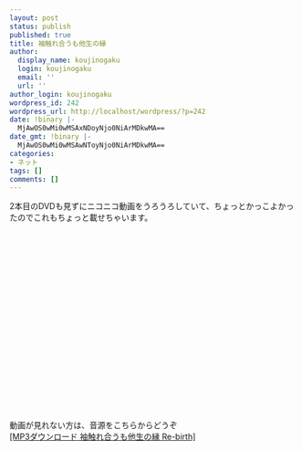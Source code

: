 ```yaml
---
layout: post
status: publish
published: true
title: 袖触れ合うも他生の縁
author:
  display_name: koujinogaku
  login: koujinogaku
  email: ''
  url: ''
author_login: koujinogaku
wordpress_id: 242
wordpress_url: http://localhost/wordpress/?p=242
date: !binary |-
  MjAwOS0wMi0wMSAxNDoyNjo0NiArMDkwMA==
date_gmt: !binary |-
  MjAwOS0wMi0wMSAwNToyNjo0NiArMDkwMA==
categories:
- ネット
tags: []
comments: []
---
```

<p>2本目のDVDも見ずにニコニコ動画をうろうろしていて、ちょっとかっこよかったのでこれもちょっと載せちゃいます。<br />
<object width="425" height="344"><param name="movie" value="http://www.youtube.com/v/7KJuMc4fpk4&hl=ja&fs=1"></param><param name="allowFullScreen" value="true"></param><param name="allowscriptaccess" value="always"></param><embed src="http://www.youtube.com/v/7KJuMc4fpk4&hl=ja&fs=1" type="application/x-shockwave-flash" allowscriptaccess="always" allowfullscreen="true" width="425" height="344"></embed></object><br />
動画が見れない方は、音源をこちらからどうぞ<br />
<a href="http://qrqrgw.bay.livefilestore.com/y1piuNS0ui1NVHFqDIbMMxcEtrlmZ1y1rC_v8SYLIWnxWLSh2lMHyNaoic9_MWCRmlVHkZW9Y_ePqyyY9_vyeEryw/%E8%A2%96%E8%A7%A6%E3%82%8C%E5%90%88%E3%81%86%E3%82%82%E4%BB%96%E7%94%9F%E3%81%AE%E7%B8%81%20C%23m.mp3">[MP3ダウンロード 袖触れ合うも他生の縁 Re-birth]</a></p>
